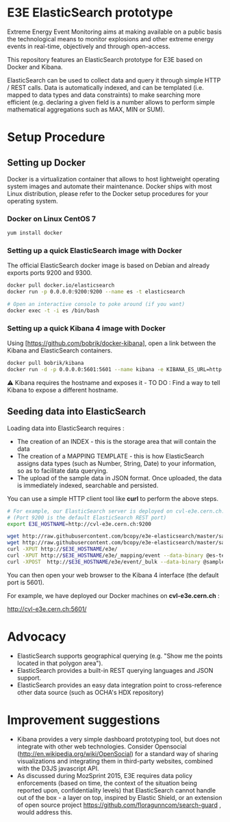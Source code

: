 # E3E ElasticSearch prototype

Extreme Energy Event Monitoring aims at making available on a public basis the technological means  to monitor explosions and other extreme energy events in real-time, objectively and through open-access.

This repository features an ElasticSearch prototype for E3E based on Docker and Kibana.

ElasticSearch can be used to collect data and query it through simple HTTP / REST calls. Data is automatically indexed, and can be templated (i.e. mapped to data types and data constraints) to make searching more efficient (e.g. declaring a given field is a number allows to perform simple mathematical aggregations such as MAX, MIN or SUM).

# Setup Procedure

## Setting up Docker

Docker is a virtualization container that allows to host lightweight operating system images and automate their maintenance.
Docker ships with most Linux distribution, please refer to the Docker setup procedures for your operating system.

### Docker on Linux CentOS 7

```bash
yum install docker
```

### Setting up a quick ElasticSearch image with Docker
The official ElasticSearch docker image is based on Debian and already exports ports 9200 and 9300.

```bash
docker pull docker.io/elasticsearch
docker run -p 0.0.0.0:9200:9200 --name es -t elasticsearch

# Open an interactive console to poke around (if you want)
docker exec -t -i es /bin/bash
```
### Setting up a quick Kibana 4 image with Docker
Using [https://github.com/bobrik/docker-kibana], open a link between the Kibana and ElasticSearch containers.
```bash
docker pull bobrik/kibana
docker run -d -p 0.0.0.0:5601:5601 --name kibana -e KIBANA_ES_URL=http://cvl-e3e:9200 --link es:cvl-e3e -t bobrik/kibana
```
:warning: Kibana requires the hostname and exposes it - TO DO : Find a way to tell Kibana to expose a different hostname.

## Seeding data into ElasticSearch

Loading data into ElasticSearch requires :
* The creation of an INDEX - this is the storage area that will contain the data
* The creation of a MAPPING TEMPLATE - this is how ElasticSearch assigns data types (such as Number, String, Date) to your information, so as to facilitate data querying.
* The upload of the sample data in JSON format. Once uploaded, the data is immediately indexed, searchable and persisted. 

You can use a simple HTTP client tool like **curl** to perform the above steps.

```bash
# For example, our ElasticSearch server is deployed on cvl-e3e.cern.ch:9200
# (Port 9200 is the default ElasticSearch REST port)
export E3E_HOSTNAME=http://cvl-e3e.cern.ch:9200

wget http://raw.githubusercontent.com/bcopy/e3e-elasticsearch/master/sample-data/es-template-e3event.json
wget http://raw.githubusercontent.com/bcopy/e3e-elasticsearch/master/sample-data/sample.json
curl -XPUT http://$E3E_HOSTNAME/e3e/
curl -XPUT http://$E3E_HOSTNAME/e3e/_mapping/event --data-binary @es-template-e3event.json
curl -XPOST  http://$E3E_HOSTNAME/e3e/event/_bulk --data-binary @sample.json
```

You can then open your web browser to the Kibana 4 interface (the default port is 5601).

For example, we have deployed our Docker machines on **cvl-e3e.cern.ch** :

http://cvl-e3e.cern.ch:5601/

# Advocacy

* ElasticSearch supports geographical querying (e.g. "Show me the points located in that polygon area").
* ElasticSearch provides a built-in REST querying languages and JSON support.
* ElasticSearch provides an easy data integration point to cross-reference other data source (such as OCHA's HDX repository)

# Improvement suggestions

* Kibana provides a very simple dashboard prototyping tool, but does not integrate with other web technologies. Consider Opensocial (http://en.wikipedia.org/wiki/OpenSocial) for a standard way of sharing visualizations and integrating them in third-party websites, combined with the D3JS javascript API.
* As discussed during MozSprint 2015, E3E requires data policy enforcements (based on time, the context of the situation being reported upon, confidentiality levels) that ElasticSearch cannot handle out of the box - a layer on top, inspired by Elastic Shield, or an extension of open source project https://github.com/floragunncom/search-guard , would address this.
